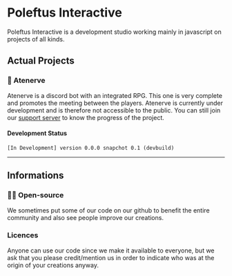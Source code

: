 # Poleftus Interactive 

Poleftus Interactive is a development studio working mainly in javascript on projects of all kinds.

## Actual Projects

### 🧙 Atenerve

Atenerve is a discord bot with an integrated RPG. This one is very complete and promotes the meeting between the players. Atenerve is currently under development and is therefore not accessible to the public. You can still join our [support server](https://discord.gg/CrQ7UTN8am) to know the progress of the project.

#### Development Status

```
[In Development] version 0.0.0 snapchot 0.1 (devbuild)
```

---

## Informations 

### 👩‍💻 Open-source

We sometimes put some of our code on our github to benefit the entire community and also see people improve our creations.

### Licences

Anyone can use our code since we make it available to everyone, but we ask that you please credit/mention us in order to indicate who was at the origin of your creations anyway.

